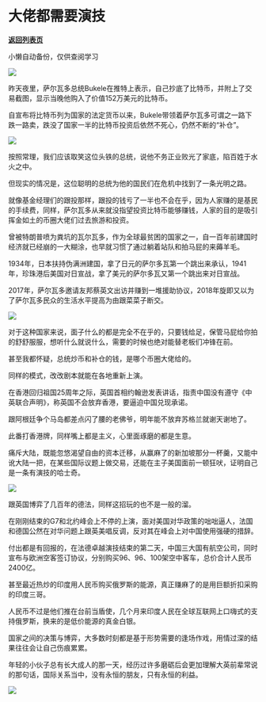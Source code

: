 # 大佬都需要演技

[**返回列表页**](/gzh/政事堂2019)

小懒自动备份，仅供查阅学习

![](https://mmbiz.qpic.cn/mmbiz_jpg/rxhS23yu8cM2Btuc4eiat6MqA3SnSy1b12pcVIXBfnseOXHII8CgB95KeVHxicLFHSOh67MknP5hjUbYdxSXNSng/640?wx_fmt=jpeg)

昨天夜里，萨尔瓦多总统Bukele在推特上表示，自己抄底了比特币，并附上了交易截图，显示当晚他购入了价值152万美元的比特币。

自宣布将比特币列为国家的法定货币以来，Bukele带领着萨尔瓦多可谓之一路下跌一路卖，跌没了国家一半的比特币投资后依然不死心，仍然不断的“补仓”。  

![](https://mmbiz.qpic.cn/mmbiz_jpg/rxhS23yu8cM2Btuc4eiat6MqA3SnSy1b1WKBibLupZJUxY79dKlv8AJsIVzp3Qic0SAhugaSdXb7NtclDJdibxjkEw/640?wx_fmt=jpeg)

按照常理，我们应该取笑这位头铁的总统，说他不务正业败光了家底，陷百姓于水火之中。

但现实的情况是，这位聪明的总统为他的国民们在危机中找到了一条光明之路。  

就像基金经理们的跟投那样，跟投的钱亏了一半也不会在乎，因为人家赚的是基民的手续费，同样，萨尔瓦多从来就没指望投资比特币能够赚钱，人家的目的是吸引挥金如土的币圈大佬们过去旅游和投资。

曾被特朗普喷为粪坑的瓦尔瓦多，作为全球最贫困的国家之一，自一百年前建国时经济就已经崩的一大糊涂，也早就习惯了通过躺着站队和拍马屁的来薅羊毛。  

1934年，日本扶持伪满洲建国，拿了日元的萨尔多瓦第一个跳出来承认，1941年，珍珠港后美国对日宣战，拿了美元的萨尔多瓦又第一个跳出来对日宣战。

2017年，萨尔瓦多邀请友邦蔡英文出访并赚到一堆援助协议，2018年旋即又以为了萨尔瓦多民众的生活水平提高为由跟菜菜子断交。

![](https://mmbiz.qpic.cn/mmbiz_jpg/rxhS23yu8cM2Btuc4eiat6MqA3SnSy1b1ZwnMZ60qFLsXhjEwF9YADf8AIAId1oenibYImoq8FhuYbwyvQjjBHWg/640?wx_fmt=jpeg)

对于这种国家来说，面子什么的都是完全不在乎的，只要钱给足，保管马屁给你拍的舒舒服服，想听什么就说什么，需要的时候也绝对能替老板们冲锋在前。

甚至我都怀疑，总统炒币和补仓的钱，是哪个币圈大佬给的。

同样的模式，改改剧本就能在各地重新上演。

在香港回归祖国25周年之际，英国首相约翰逊发表讲话，指责中国没有遵守《中英联合声明》，称英国不会放弃香港，要逼迫中国兑现承诺。

跟阿根廷争个马岛都差点闪了腰的老佛爷，明年能不放弃苏格兰就谢天谢地了。

此番打香港牌，同样嘴上都是主义，心里面琢磨的都是生意。

痛斥大陆，既能忽悠渴望自由的资本迁移，从赢麻了的新加坡那分一杯羹，又能中讹大陆一把，在某些国际议题上做交易，还能在主子美国面前一顿狂吠，证明自己是一条有演技的哈士奇。  

![](https://mmbiz.qpic.cn/mmbiz_png/rxhS23yu8cM2Btuc4eiat6MqA3SnSy1b1Hb0uGwGf4VdUW1wSzUAUvNylNLJwjAcvJNE8F6n1BfdTibaW021fFGw/640?wx_fmt=png)

跟英国博弈了几百年的德法，同样这招玩的也不是一般的溜。

在刚刚结束的G7和北约峰会上不停的上演，面对美国对华政策的咄咄逼人，法国和德国公然在对华问题上跟英美唱反调，反对其在峰会上对中国使用强硬的措辞。  

付出都是有回报的，在法德卓越演技结束的第二天，中国三大国有航空公司，同时宣布与欧洲空客签订协议，分别购买96、96、100架空中客车，总价合计人民币2400亿。

甚至最近热炒的印度用人民币购买俄罗斯的能源，真正赚麻了的是用巨额折扣采购的印度三哥。

人民币不过是他们推在台前当盾使，几个月来印度人民在全球互联网上口嗨式的支持俄罗斯，换来的是低价能源的真金白银。

国家之间的决策与博弈，大多数时刻都是基于形势需要的逢场作戏，用情过深的结果往往会让自己伤痕累累。

年轻的小伙子总有长大成人的那一天，经历过许多磨砺后会更加理解大英前辈常说的那句话，国际关系当中，没有永恒的朋友，只有永恒的利益。  

![](https://mmbiz.qpic.cn/mmbiz_jpg/rxhS23yu8cM2Btuc4eiat6MqA3SnSy1b108QxYXkZRibG2enahoia1SRY6Z4MDic8k9guxmc8eUeeRibClRJY8D2jug/640?wx_fmt=jpeg)

